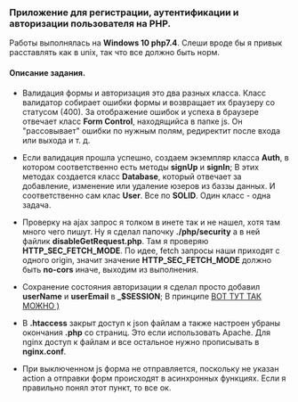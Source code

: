 ### Приложение для регистрации, аутентификации и авторизации пользователя на PHP.

Работы выполнялась на **Windows 10 php7.4**. Слеши вроде бы я привык расставлять как в unix, так что все должно быть норм.

#### Описание задания.

 * Валидация формы и авторизация это два разных класса. Класс валидатор собирает ошибки формы и возвращает их
  браузеру со статусом (400). За отображение ошибок и успеха в браузере отвечает класс **Form Control**, 
  находящийса в папке js. Он "рассовывает" ошибки по нужным полям, редиректит после входа или выхода и т. д.

 * Если валидация прошла успешно, создаем экземпляр класса **Auth**, в котором соответственно есть методы **signUp** и **signIn**;
   В этих методах создается класс **Database**, который отвечает за добавление, изменение или удаление юзеров из баззы данных.
   И соответственно сам клас **User**. Все по **SOLID**. Один класс - одна задача.

 * Проверку на ajax запрос я толком в инете так и не нашел, хотя там много чего пишут. Ну я сделал папочку **./php/security**
    а в ней файлик **disableGetRequest.php**. Там я проверяю **HTTP_SEC_FETCH_MODE**. По идее, fetch запросы наши приходят с 
    одного origin, значит значение **HTTP_SEC_FETCH_MODE** должно быть **no-cors** иначе, выходим из выполнения.

 * Сохранение состояния авторизации я сделал просто добавил **userName** и **userEmail** в **_$SESSION**;
  В принципе [ВОТ ТУТ ТАК МОЖНО )](https://htmlacademy.ru/tutorial/php/sessions-cookies)

 * В **.htaccess** закрыт доступ к json файлам а также настроен убраны окончания **.php** со страниц. Это если использовать Apache.
  Для nginx доступ к файлам и все остальное нужно прописывать в **nginx.conf**. 

 * При выключенном js форма не отправляется, поскольку не указан action а отправки форм происходят в асинхронных функциях.
   Если я правильно понял этот пункт, то все ок.



  


